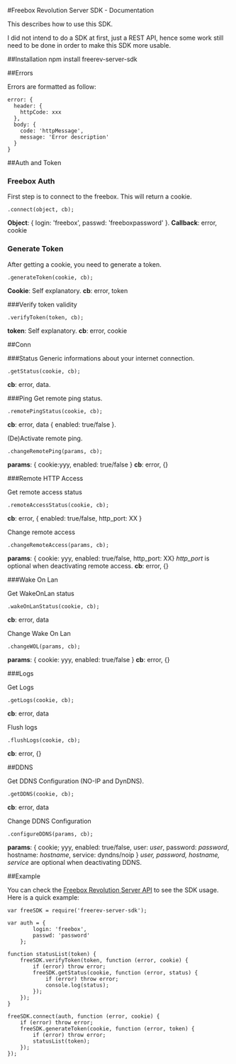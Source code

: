 
#Freebox Revolution Server SDK - Documentation

This describes how to use this SDK.

I did not intend to do a SDK at first, just a REST API, hence some work still need to be done in order to make this SDK more usable.

##Installation
npm install freerev-server-sdk

##Errors

Errors are formatted as follow:

    error: {
      header: {
        httpCode: xxx
      },
      body: {
        code: 'httpMessage',
        message: 'Error description'
      }
    }

##Auth and Token

### Freebox Auth
First step is to connect to the freebox. This will return a cookie.

    .connect(object, cb);
**Object**: { login: 'freebox', passwd: 'freeboxpassword' }.
**Callback**: error, cookie

### Generate Token
After getting a cookie, you need to generate a token.

    .generateToken(cookie, cb);
**Cookie**: Self explanatory.
**cb**: error, token

###Verify token validity

    .verifyToken(token, cb);
**token**: Self explanatory.
**cb**: error, cookie

##Conn

###Status
Generic informations about your internet connection.

    .getStatus(cookie, cb);
**cb**: error, data.

###Ping
Get remote ping status.

    .remotePingStatus(cookie, cb);
**cb**: error, data { enabled: true/false }.

(De)Activate remote ping.

    .changeRemotePing(params, cb);
**params**:
{ cookie:yyy, enabled: true/false }
**cb**: error, {}

###Remote HTTP Access

Get remote access status

    .remoteAccessStatus(cookie, cb);
**cb**: error, { enabled: true/false, http_port: XX }

Change remote access

    .changeRemoteAccess(params, cb);
**params**:
{ cookie: yyy, enabled: true/false, http_port: XX}
*http\_port* is optional when deactivating remote access.
**cb**: error, {}

###Wake On Lan

Get WakeOnLan status

    .wakeOnLanStatus(cookie, cb);
**cb**: error, data

Change Wake On Lan

    .changeWOL(params, cb);
**params**:
{ cookie: yyy, enabled: true/false }
**cb**: error, {}

###Logs

Get Logs

    .getLogs(cookie, cb);
**cb**: error, data

Flush logs

    .flushLogs(cookie, cb);
**cb**: error, {}

##DDNS

Get DDNS Configuration (NO-IP and DynDNS).

    .getDDNS(cookie, cb);
**cb**: error, data

Change DDNS Configuration

    .configureDDNS(params, cb);
**params**:
{ cookie; yyy, enabled: true/false, user: _user_, password: _password_, hostname: _hostname_, service: dyndns/noip }
_user, password, hostname, service_ are optional when deactivating DDNS.

##Example

You can check the [Freebox Revolution Server API](https://github.com/alram/freerev-server-api) to see the SDK usage. Here is a quick example:

    var freeSDK = require('freerev-server-sdk');

    var auth = {
			login: 'freebox',
			passwd: 'password'
		};

    function statusList(token) {
    	freeSDK.verifyToken(token, function (error, cookie) {
    		if (error) throw error;
    		freeSDK.getStatus(cookie, function (error, status) {
    			if (error) throw error;
    			console.log(status);
    		});
    	});
    }

    freeSDK.connect(auth, function (error, cookie) {
    	if (error) throw error;
    	freeSDK.generateToken(cookie, function (error, token) {
    		if (error) throw error;
    		statusList(token);
    	});
    });

